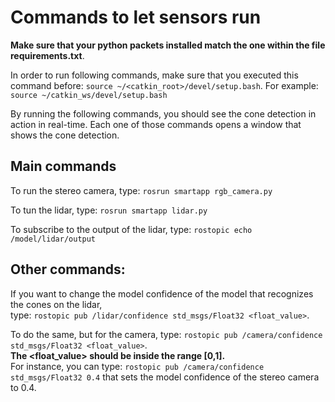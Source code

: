 # Commands to let sensors run

**Make sure that your python packets installed match the one within the file requirements.txt**.

In order to run following commands, make sure that you executed this command before: `source ~/<catkin_root>/devel/setup.bash`. For example: `source ~/catkin_ws/devel/setup.bash`

By running the following commands, you should see the cone detection in action in real-time. Each one of those commands opens a window that shows the cone detection.

## Main commands
To run the stereo camera, type: `rosrun smartapp rgb_camera.py`

To tun the lidar, type: `rosrun smartapp lidar.py`

To subscribe to the output of the lidar, type: `rostopic echo /model/lidar/output`

## Other commands:

If you want to change the model confidence of the model that recognizes the cones on the lidar, <br />
type: `rostopic pub /lidar/confidence std_msgs/Float32 <float_value>`.

To do the same, but for the camera, type: `rostopic pub /camera/confidence std_msgs/Float32 <float_value>`. <br />
**The <float_value> should be inside the range [0,1].** <br />
For instance, you can type: `rostopic pub /camera/confidence std_msgs/Float32 0.4` that sets the model confidence of the stereo camera to 0.4.
